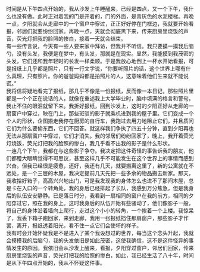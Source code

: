 时间是从下午四点开始的，我从沙发上午睡醒来，已经是四点，又一个下午，我什么也没有做。此时正对着我的门是开着的，门的外面，是青灰色的水泥楼梯。再晚一点，夕阳就会从走廊中的一个窗户中穿过，正正好好停在门框边，我就要开始看报，邻居们就要纷纷回家。再晚一点，天就会彻底黑下来，传来厨房里烧饭的声音，荧光灯把我的脸照的惨白，接着一天就会结束。  
有一些传言说，今天有一些人要来家中拜访，但我并不听信。我只要摸一摸我后脑勺，没有头发，我便是在梦中，有头发，那就是在现实。显然，我能摸到我茂密的头发，它们还和我年轻时的长发一样柔顺。于是我放心地倒上一杯水开始看报，可是报纸上几乎都是照片，只有一行文字说，“你要听照片的话，这个世界上哪有什么真理，只有照片。你的爸爸妈妈都是拍照片的人，这意味着他们生来就不能说谎。”  
我将信将疑地看完了报纸，那几乎不像是一份报纸，反而像一本日记，那些照片里都是一个个正在说话的人，就像在重述我上大学毕业时，脑中填满的格言和警句，我止不住的眼泪就留下来。我折好报纸，回到沙发上，这时的夕阳正好从走廊的一扇窗户中穿过，映在门上，那些斑驳的影子就乘机进到我的屋子里。它们变成一个个人的形状，企图搬走我停在厨房的自行车，我跑过去用力地阻止它们，并且质问它们为什么要偷东西，它们不回答。就这样我们争执了四五十分钟，直到夕阳再也无法从那扇窗户中穿过，它们才消失。我的邻居们纷纷回家了，晚上，我开着荧光灯烧饭，荧光灯把我的脸照的惨白，我几乎看不出我的影子是什么形状。  
一连几个下午，我都在与这些影子争夺。我决定把这件奇怪的事告诉我的朋友，他们都瞪大眼睛觉得不可思议，甚至这样几乎不可能发生在这个世界上的事情而感到兴奋。但我已经很是疲惫，还好，我还有几天，就要搬离这里了，新的公寓就在不远处，是一个三层的木屋，我决定提前几天先把一些多余的物品搬去新家。那天，我收拾好箱子，高高兴兴地出门，可是我发现我的身体怎么也进不了那间木屋，总是卡在入口的一个转角处，我的身后已经排起了长队，我感到万分焦急，但是我身后的队伍安安静静。已是落日时分，我看到一扇相同的窗户在我的前方，相同的夕阳穿过它，照在我的身上。这时我身后的队伍开始有些骚动了，他们像影子一般，将自己的身体沿着墙向上爬行，走过这个小小的转角，一个挨着一个上楼。我惊呆了，我丢下箱子跑回家，来到走廊，我用一张报纸挡住那扇窗户，那些影子才作罢，离开，报纸透着阳光，看不住一点它们会使坏的样子。  
我有时会开始怀疑我是不是进入了某个我设想过的世界，每当这个念头升起，我就会摸摸我的后脑勺，我的头发依旧是如此茂密，这使我确信，这不是这件怪异的事情发生的原因。我依旧会从沙发上醒来，看报，夕阳穿过窗户，邻居们回家，传来厨房里烧饭的声音，荧光灯把我的脸照的惨白，如此，我已经生活了八十年，时间是从下午四点开始的，我从不怀疑这件事。